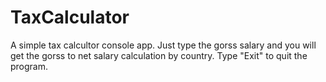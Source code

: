 # TaxCalculator
A simple tax calcultor console app. 
Just type the gorss salary and you will get the gorss to net salary calculation by country.
Type "Exit" to quit the program.
